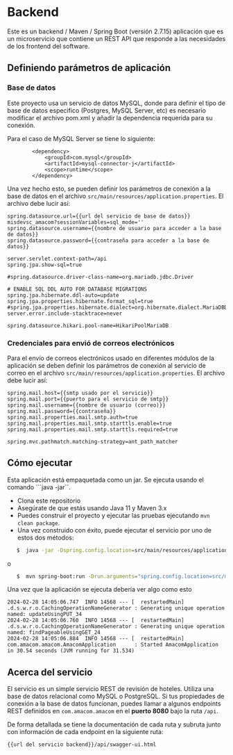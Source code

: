 # Backend

Este es un backend / Maven / Spring Boot (versión 2.7.15) aplicación que es un microservicio que contiene un REST API que responde a las necesidades de los frontend del software.

## Definiendo parámetros de aplicación

### Base de datos

Este proyecto usa un servicio de datos MySQL, donde para definir el tipo de base de datos especifico (Postgres, MySQL Server, etc) es necesario modificar el archivo pom.xml y añadir la dependencia requerida para su conexión.

Para el caso de MySQL Server se tiene lo siguiente:

```
        <dependency>
			<groupId>com.mysql</groupId>
			<artifactId>mysql-connector-j</artifactId>
			<scope>runtime</scope>
		</dependency>
```

Una vez hecho esto, se pueden definir los parámetros de conexión a la base de datos en el archivo ```src/main/resources/application.properties```. El archivo debe lucir así:

```
spring.datasource.url={{url del servicio de base de datos}}
misdevsc_amacom?sessionVariables=sql_mode=''
spring.datasource.username={{nombre de usuario para acceder a la base de datos}}
spring.datasource.password={{contraseña para acceder a la base de datos}}

server.servlet.context-path=/api
spring.jpa.show-sql=true

#spring.datasource.driver-class-name=org.mariadb.jdbc.Driver

# ENABLE SQL DDL AUTO FOR DATABASE MIGRATIONS
spring.jpa.hibernate.ddl-auto=update
spring.jpa.properties.hibernate.format_sql=true
#spring.jpa.properties.hibernate.dialect=org.hibernate.dialect.MariaDBDialect
server.error.include-stacktrace=never

spring.datasource.hikari.pool-name=HikariPoolMariaDB
```
### Credenciales para envió de correos electrónicos

Para el envío de correos electrónicos usado en diferentes módulos de la aplicación se deben definir los parámetros de conexión al servicio de correo en el archivo ```src/main/resources/application.properties```. El archivo debe lucir así:

```
spring.mail.host={{smtp usado por el servicio}}
spring.mail.port={{puerto para el servicio de smtp}}
spring.mail.username={{nombre de usuario (correo)}}
spring.mail.password={{contraseña}}
spring.mail.properties.mail.smtp.auth=true
spring.mail.properties.mail.smtp.starttls.enable=true
spring.mail.properties.mail.smtp.starttls.required=true

spring.mvc.pathmatch.matching-strategy=ant_path_matcher
```

## Cómo ejecutar 

Esta aplicación está empaquetada como un jar. Se ejecuta usando el comando ```java -jar``.

* Clona este repositorio 
* Asegúrate de que estás usando Java 11 y Maven 3.x
* Puedes construir el proyecto y ejecutar las pruebas ejecutando ``mvn clean package``.
* Una vez construido con éxito, puede ejecutar el servicio por uno de estos dos métodos:

```bash
   $  java -jar -Dspring.config.location=src/main/resources/application.properties {{ la ruta hacía el archivo jar generado}}
```
o

```bash
   $  mvn spring-boot:run -Drun.arguments="spring.config.location=src/main/resources/application.properties"
```

Una vez que la aplicación se ejecuta debería ver algo como esto

```
2024-02-28 14:05:06.747  INFO 14568 --- [  restartedMain] .d.s.w.r.o.CachingOperationNameGenerator : Generating unique operation named: updateUsingPUT_34  
2024-02-28 14:05:06.760  INFO 14568 --- [  restartedMain] .d.s.w.r.o.CachingOperationNameGenerator : Generating unique operation named: findPageableUsingGET_24
2024-02-28 14:05:06.884  INFO 14568 --- [  restartedMain] com.amacom.amacom.AmacomApplication      : Started AmacomApplication in 30.54 seconds (JVM running for 31.534)
```

## Acerca del servicio

El servicio es un simple servicio REST de revisión de hoteles. Utiliza una base de datos relacional como MySQL o PostgreSQL. Si tus propiedades de conexión a la base de datos funcionan, puedes llamar a algunos endpoints REST definidos en ```com.amacom.amacom``` en el **puerto 8080** bajo la ruta  ```/api```.

De forma detallada se tiene la documentación de cada ruta y subruta junto con información de cada endpoint en la siguiente ruta:
```
{{url del servicio backend}}/api/swagger-ui.html
```
